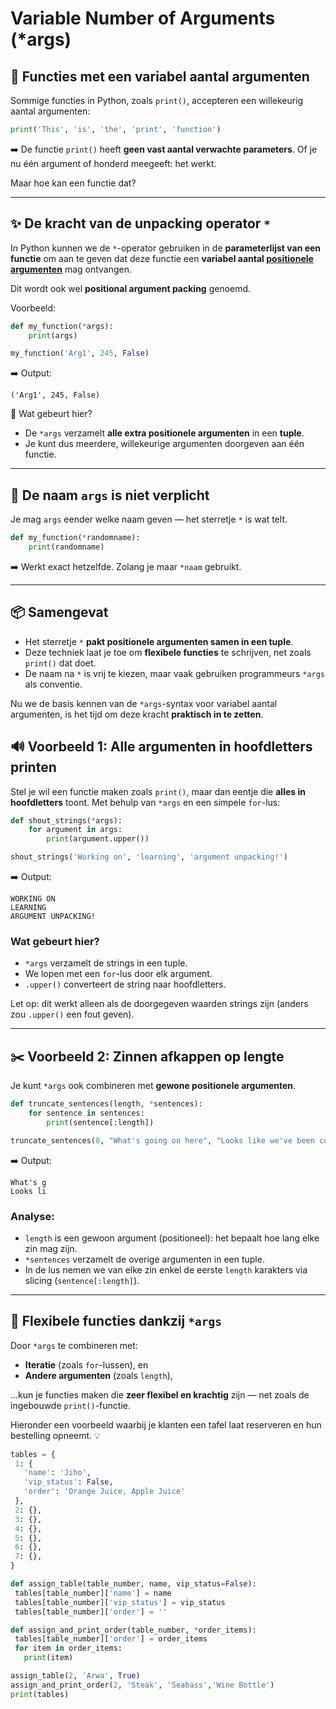 # Variable Number of Arguments (*args)

## 🌟 Functies met een variabel aantal argumenten

Sommige functies in Python, zoals `print()`, accepteren een willekeurig aantal argumenten:

```python
print('This', 'is', 'the', 'print', 'function')
```

➡️ De functie `print()` heeft **geen vast aantal verwachte parameters**. Of je nu één argument of honderd meegeeft: het werkt.

Maar hoe kan een functie dat?

---

## ✨ De kracht van de unpacking operator `*`
In Python kunnen we de `*`-operator gebruiken in de **parameterlijst van een functie** om aan te geven dat deze functie een **variabel aantal [positionele argumenten](Function_arguments.md)** mag ontvangen.

Dit wordt ook wel **positional argument packing** genoemd.

Voorbeeld:

```python
def my_function(*args):
    print(args)

my_function('Arg1', 245, False)
```

➡️ Output:
```
('Arg1', 245, False)
```

🧠 Wat gebeurt hier?
- De `*args` verzamelt **alle extra positionele argumenten** in een **tuple**.
- Je kunt dus meerdere, willekeurige argumenten doorgeven aan één functie.

---

## 📛 De naam `args` is niet verplicht
Je mag `args` eender welke naam geven — het sterretje `*` is wat telt.

```python
def my_function(*randomname):
    print(randomname)
```

➡️ Werkt exact hetzelfde. Zolang je maar `*naam` gebruikt.

---

## 📦 Samengevat
- Het sterretje `*` **pakt positionele argumenten samen in een tuple**.
- Deze techniek laat je toe om **flexibele functies** te schrijven, net zoals `print()` dat doet.
- De naam na `*` is vrij te kiezen, maar vaak gebruiken programmeurs `*args` als conventie.


Nu we de basis kennen van de `*args`-syntax voor variabel aantal argumenten, is het tijd om deze kracht **praktisch in te zetten**.


## 🔊 Voorbeeld 1: Alle argumenten in hoofdletters printen
Stel je wil een functie maken zoals `print()`, maar dan eentje die **alles in hoofdletters** toont. Met behulp van `*args` en een simpele `for`-lus:

```python
def shout_strings(*args):
    for argument in args:
        print(argument.upper())

shout_strings('Working on', 'learning', 'argument unpacking!')
```

➡️ Output:
```
WORKING ON
LEARNING
ARGUMENT UNPACKING!
```

### Wat gebeurt hier?
- `*args` verzamelt de strings in een tuple.
- We lopen met een `for`-lus door elk argument.
- `.upper()` converteert de string naar hoofdletters.

Let op: dit werkt alleen als de doorgegeven waarden strings zijn (anders zou `.upper()` een fout geven).

---

## ✂️ Voorbeeld 2: Zinnen afkappen op lengte
Je kunt `*args` ook combineren met **gewone positionele argumenten**.

```python
def truncate_sentences(length, *sentences):
    for sentence in sentences:
        print(sentence[:length])

truncate_sentences(8, "What's going on here", "Looks like we've been cut off")
```

➡️ Output:
```
What's g
Looks li
```

### Analyse:
- `length` is een gewoon argument (positioneel): het bepaalt hoe lang elke zin mag zijn.
- `*sentences` verzamelt de overige argumenten in een tuple.
- In de lus nemen we van elke zin enkel de eerste `length` karakters via slicing (`sentence[:length]`).

---

## 🔁 Flexibele functies dankzij `*args`
Door `*args` te combineren met:
- **Iteratie** (zoals `for`-lussen), en
- **Andere argumenten** (zoals `length`),

...kun je functies maken die **zeer flexibel en krachtig** zijn — net zoals de ingebouwde `print()`-functie.

Hieronder een voorbeeld waarbij je klanten een tafel laat reserveren en hun bestelling opneemt. 💡
 ```python
 tables = {
  1: {
    'name': 'Jiho',
    'vip_status': False,
    'order': 'Orange Juice, Apple Juice'
  },
  2: {},
  3: {},
  4: {},
  5: {},
  6: {},
  7: {},
}

def assign_table(table_number, name, vip_status=False): 
  tables[table_number]['name'] = name
  tables[table_number]['vip_status'] = vip_status
  tables[table_number]['order'] = ''

def assign_and_print_order(table_number, *order_items):
  tables[table_number]['order'] = order_items
  for item in order_items:
    print(item)

assign_table(2, 'Arwa', True)
assign_and_print_order(2, 'Steak', 'Seabass','Wine Bottle')
print(tables)
```



